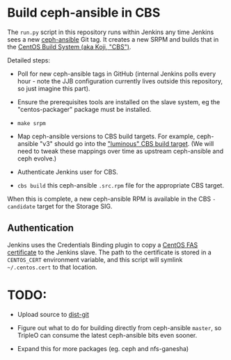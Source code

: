 Build ceph-ansible in CBS
=========================

The `run.py` script in this repository runs within Jenkins any time Jenkins
sees a new [ceph-ansible](https://github.com/ceph/ceph-ansible) Git tag.
It creates a new SRPM and builds that in the [CentOS Build System (aka
Koji, "CBS")](http://cbs.centos.org/).

Detailed steps:

* Poll for new ceph-ansible tags in GitHub (internal Jenkins polls every
  hour - note the JJB configuration currently lives outside this repository, so
  just imagine this part).

* Ensure the prerequisites tools are installed on the slave system, eg
  the "centos-packager" package must be installed.

* `make srpm`

* Map ceph-ansible versions to CBS build targets. For example,
  ceph-ansible "v3" should go into the ["luminous" CBS build
  target](http://cbs.centos.org/koji/buildtargetinfo?targetID=298). (We
  will need to tweak these mappings over time as upstream ceph-ansible
  and ceph evolve.)

* Authenticate Jenkins user for CBS.

* `cbs build` this ceph-ansible `.src.rpm` file for the appropriate CBS
  target.

When this is complete, a new ceph-ansible RPM is available in the CBS
`-candidate` target for the Storage SIG.

Authentication
--------------
Jenkins uses the Credentials Binding plugin to copy a [CentOS FAS
certificate](https://accounts.centos.org) to the Jenkins slave. The path
to the certificate is stored in a `CENTOS_CERT` environment variable,
and this script will symlink `~/.centos.cert` to that location.

TODO:
=====

* Upload source to [dist-git](https://github.com/CentOS-Storage-SIG)

* Figure out what to do for building directly from ceph-ansible
  `master`, so TripleO can consume the latest ceph-ansible bits even
  sooner.

* Expand this for more packages (eg. ceph and nfs-ganesha)
